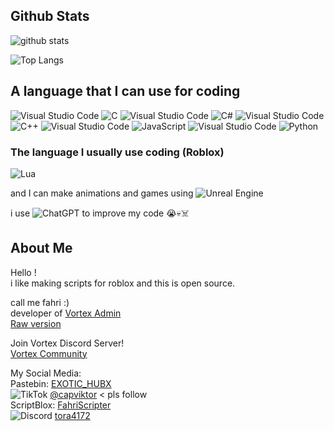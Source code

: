 ## Github Stats

![github stats](https://github-readme-stats.vercel.app/api?username=Sidhsksjsjsh&show_icons=true&theme=radical)

![Top Langs](https://github-readme-stats.vercel.app/api/top-langs/?username=Sidhsksjsjsh&layout=compact)

## A language that I can use for coding
![Visual Studio Code](https://img.shields.io/badge/Visual%20Studio%20Code-0078d7.svg?style=for-the-badge&logo=visual-studio-code&logoColor=white) ![C](https://img.shields.io/badge/c-%2300599C.svg?style=for-the-badge&logo=c&logoColor=white)
![Visual Studio Code](https://img.shields.io/badge/Visual%20Studio%20Code-0078d7.svg?style=for-the-badge&logo=visual-studio-code&logoColor=white) ![C#](https://img.shields.io/badge/c%23-%23239120.svg?style=for-the-badge&logo=c-sharp&logoColor=white)
![Visual Studio Code](https://img.shields.io/badge/Visual%20Studio%20Code-0078d7.svg?style=for-the-badge&logo=visual-studio-code&logoColor=white) ![C++](https://img.shields.io/badge/c++-%2300599C.svg?style=for-the-badge&logo=c%2B%2B&logoColor=white)
![Visual Studio Code](https://img.shields.io/badge/Visual%20Studio%20Code-0078d7.svg?style=for-the-badge&logo=visual-studio-code&logoColor=white) ![JavaScript](https://img.shields.io/badge/javascript-%23323330.svg?style=for-the-badge&logo=javascript&logoColor=%23F7DF1E)
![Visual Studio Code](https://img.shields.io/badge/Visual%20Studio%20Code-0078d7.svg?style=for-the-badge&logo=visual-studio-code&logoColor=white) ![Python](https://img.shields.io/badge/python-3670A0?style=for-the-badge&logo=python&logoColor=ffdd54)
### The language I usually use coding (Roblox)
![Lua](https://img.shields.io/badge/lua-%232C2D72.svg?style=for-the-badge&logo=lua&logoColor=white)

and I can make animations and games using ![Unreal Engine](https://img.shields.io/badge/unrealengine-%23313131.svg?style=for-the-badge&logo=unrealengine&logoColor=white)

i use ![ChatGPT](https://img.shields.io/badge/chatGPT-74aa9c?style=for-the-badge&logo=openai&logoColor=white) to improve my code 😭💀☠️

## About Me

Hello !  
i like making scripts for roblox and this is open source.  

call me fahri :)  
developer of [Vortex Admin](https://github.com/Sidhsksjsjsh/Fe-Vortex-admin-V2/blob/8159d5dd2498696807c2a387ddfd93df515c8c7e/VortexCompany/C4/Discord.lua)  
[Raw version](https://raw.githubusercontent.com/Sidhsksjsjsh/Fe-Vortex-admin-V2/main/VortexCompany/C4/Discord.lua)  

Join Vortex Discord Server!  
[Vortex Community](https://discord.gg/ZcnSSpH63u)  

My Social Media:  
Pastebin: [EXOTIC_HUBX](https://pastebin.com/u/EXOTIC_HUBX)  
![TikTok](https://img.shields.io/badge/TikTok-%23000000.svg?style=for-the-badge&logo=TikTok&logoColor=white) [@capviktor](https://www.tiktok.com/@capviktor) < pls follow  
ScriptBlox: [FahriScripter](https://scriptblox.com/u/FahriScripter)  
![Discord](https://img.shields.io/badge/Discord-%235865F2.svg?style=for-the-badge&logo=discord&logoColor=white) [tora4172](https://discordapp.com/users/95556491402871604)  
